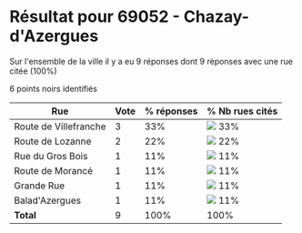 # Résultat pour 69052 - Chazay-d'Azergues

Sur l'ensemble de la ville il y a eu 9 réponses dont 9 réponses avec une rue citée (100%)

6 points noirs identifiés

| Rue | Vote | % réponses | % Nb rues cités|
|-----|------|------------|----------------|
| Route de Villefranche | 3 | 33% | <img src="../../img/bar_33.gif" />&nbsp;33%|
| Route de Lozanne | 2 | 22% | <img src="../../img/bar_22.gif" />&nbsp;22%|
| Rue du Gros Bois | 1 | 11% | <img src="../../img/bar_11.gif" />&nbsp;11%|
| Route de Morancé | 1 | 11% | <img src="../../img/bar_11.gif" />&nbsp;11%|
| Grande Rue | 1 | 11% | <img src="../../img/bar_11.gif" />&nbsp;11%|
| Balad'Azergues | 1 | 11% | <img src="../../img/bar_11.gif" />&nbsp;11%|
| **Total** | 9 | 100% | 100%|
